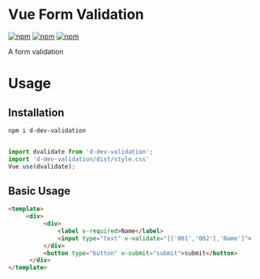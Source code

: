 # Vue Form Validation
[![npm](https://img.shields.io/npm/v/d-dev-validation)](https://npmjs.org/package/node-media-server)
[![npm](https://img.shields.io/npm/dw/d-dev-validation)](https://www.npmjs.com/package/d-dev-validation)
[![npm](https://img.shields.io/npm/l/d-dev-validation)](LICENSE) 


A form validation  

# Usage 
## Installation
```bash
npm i d-dev-validation
```



```javascript

import dvalidate from 'd-dev-validation';
import 'd-dev-validation/dist/style.css'
Vue.use(dvalidate);

```

## Basic Usage

```html
<template>
     <div>
          <div>
              <label v-required>Name</label>
              <input type="text" v-validate="[['001','002'],'Name']">
          </div>
          <button type="button" v-submit="submit">submit</button>
      </div>
</template>

```